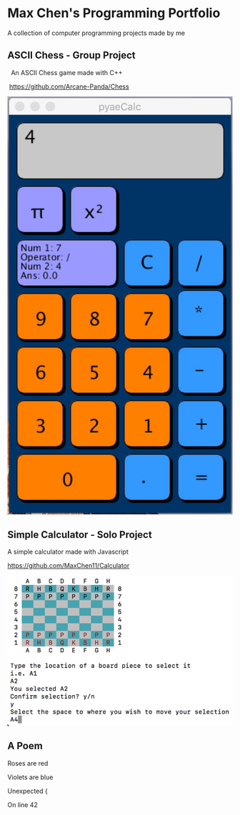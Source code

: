 # Max Chen's Programming Portfolio

A collection of computer programming projects made by me

## ASCII Chess - Group Project
  An ASCII Chess game made with C++
   
  https://github.com/Arcane-Panda/Chess
  
  ![Source Code](https://github.com/MaxChen11/MaxProgrammingPortfolio/blob/master/pyaeCalc.jpg)
  
## Simple Calculator - Solo Project
  A simple calculator made with Javascript
  
  https://github.com/MaxChen11/Calculator
  
  ![Source Code](https://github.com/MaxChen11/MaxProgrammingPortfolio/blob/master/Chess.jpg)

## A Poem

  Roses are red
  
  Violets are blue
  
  Unexpected {
  
  On line 42
